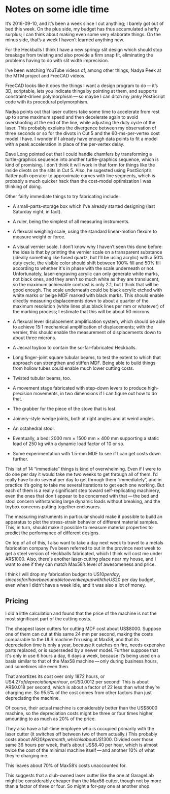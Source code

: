 Notes on some idle time
=======================

It’s 2016-09-10, and it’s been a week since I cut anything; I barely
got out of bed this week.  On the plus side, my budget has thus
accumulated a hefty surplus; I can think about making even some very
elaborate things.  On the minus side, that’s a week I haven’t learned
anything new.

For the Heckballs I think I have a new springy slit design which
should stop breakage from twisting and also provide a firm snap fit,
eliminating the problems having to do with slit width imprecision.

I've been watching YouTube videos of, among other things, Nadya Peek
at the MTM project and FreeCAD videos.

FreeCAD looks like it does the things I want a design program to
do — it’s 3D, scriptable, lets you indicate things by pointing at
them, and supports constraint-driven polymorphism — so maybe I can
ditch my janky PostScript code with its procedural polymorphism.

Nadya points out that laser cutters take some time to accelerate from
rest up to some maximum speed and then decelerate again to avoid
overshooting at the end of the line, while adjusting the duty cycle of
the laser.  This probably explains the divergence between my
observation of three seconds or so for the divots in Cut 5 and the
60-ms-per-vertex cost model I have.  I wonder if I already have enough
data points to fit a model with a peak acceleration in place of the
per-vertex delay.

Dave Long pointed out that I could handle chamfers by transforming a
turtle-graphics sequence into another turtle-graphics sequence, which
is kind of promising. I don’t think it will work in that form for
things like the inside divots on the slits in Cut 5.  Also, he
sugested using PostScript’s flattenpath operator to approximate curves
with line segments, which is probably a much quicker hack than the
cost-model optimization I was thinking of doing.

Other fairly immediate things to try fabricating include:

- A small-parts-storage box which I’ve already started designing (last
  Saturday night, in fact).

- A ruler, being the simplest of all measuring instruments.

- A flexural weighing scale, using the standard linear-motion flexure
  to measure weight or force.

- A visual vernier scale.  I don’t know why I haven’t seen this done
  before: the idea is that by printing the vernier scale on a
  transparent substance (ideally something like fused quartz, but I’ll
  be using acrylic) with a 50% duty cycle, the visible color should
  shift between 100% fill and 50% fill according to whether it's in
  phase with the scale underneath or not.  Unfortunately,
  laser-engraving acrylic can only generate white marks, not black
  ones, and they aren’t so much white as they are translucent, so the
  maximum achievable contrast is only 2:1, but I think that will be
  good enough.  The scale underneath could be black acrylic etched
  with white marks or beige MDF marked with black marks.  This should
  enable directly measuring displacements down to about a quarter of
  the maximum resolution (white lines plus black lines per mm or
  whatever) of the marking process; I estimate that this will be about
  50 microns.

- A flexural lever displacement amplification system, which should be
  able to achieve 15:1 mechanical amplification of displacements; with
  the vernier, this should enable the measurement of displacements
  down to about three microns.

- A Jecval toybox to contain the so-far-fabricated Heckballs.

- Long finger-joint square tubular beams, to test the extent to which
  that approach can strengthen and stiffen MDF.  Being able to build
  things from hollow tubes could enable much lower cutting costs.

- Twisted tubular beams, too.

- A movement stage fabricated with step-down levers to produce
  high-precision movements, in two dimensions if I can figure out how
  to do that.

- The grabber for the piece of the stove that is lost.

- Joinery-style wedge joints, both at right angles and at weird
  angles.

- An octahedral stool.

- Eventually, a bed: 2000 mm × 1500 mm × 400 mm supporting a static
  load of 250 kg with a dynamic load factor of 10 or so.

- Some experimentation with 1.5-mm MDF to see if I can get costs down
  further.

This list of 14 “immediate” things is kind of overwhelming.  Even if I
were to do one per day it would take me two weeks to get through all
of them.  I’d really have to do several per day to get through them
“immediately”, and in practice it’s going to take me several
iterations to get each one working.  But each of them is a really
significant step toward self-replicating machinery, even the ones that
don't appear to be concerned with that — the bed and stool concern
withstanding large dynamic loads without breaking, and the toybox
concerns putting together enclosures.

The measuring instruments in particular should make it possible to
build an apparatus to plot the stress-strain behavior of different
material samples.  This, in turn, should make it possible to measure
material properties to predict the performance of different designs.

On top of all of this, I also want to take a day next week to travel
to a metals fabrication company I’ve been referred to out in the
province next week to get a steel version of Heckballs fabricated,
which I think will cost me under AR$1000.  Also, there's another
laser-cutting place near my house, and I want to see if they can match
Max58’s level of awesomeness and price.

I think I will drop my fabrication budget to US$10 per day, since so
far I have been unable to even keep up with the US$20 per day budget,
even when I didn't have a week idle,
and it was also a lot of money.

Pricing
-------

I did a little calculation and found that the price of the machine is
not the most significant part of the cutting costs.

The cheapest laser cutters for cutting MDF cost about US$8000.
Suppose one of them can cut at this same 24 mm per second, making the
costs comparable to the ULS machine I’m using at Max58, and that its
depreciation time is only a year, because it catches on fire, needs
expensive parts replaced, or is superseded by a newer model.  Further
suppose that it's only in use 6 hours a day, 6 days a week, because
it’s being used on a basis similar to that of the Max58 machine — only
during business hours, and sometimes idle even then.

That amortizes its cost over only 1872 hours, or US$4.27 of
depreciation per hour, or US$0.0012 per second!  This is about
AR$0.018 per second, which is about a factor of 22 less than what
they’re charging me.  So 95.5% of the cost comes from other factors
than just depreciating the machine.

Of course, their actual machine is considerably better than the
US$8000 machine, so the depreciation costs might be three or four
times higher, amounting to as much as 20% of the price.

They also have a full-time employee who is occupied primarily with the
laser cutter (it switches off between two of them actually.)  This
probably costs about AR$20k per month, which is about US$1300.
Divided over those same 36 hours per week, that’s about US$8.40 per
hour, which is almost twice the cost of the minimal machine
itself — and another 10% of what they’re charging me.

This leaves about 70% of Max58’s costs unaccounted for.

This suggests that a club-owned laser cutter like the one at GarageLab
might be considerably cheaper than the Max58 cutter, though not by
more than a factor of three or four.  So might a for-pay one at
another shop.
